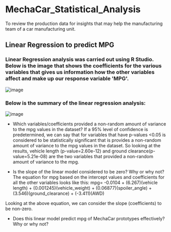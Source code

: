 # MechaCar_Statistical_Analysis
To review the production data for insights that may help the manufacturing team of a car manufacturing unit.
## Linear Regression to predict MPG
### Linear Regression analysis was carried out using R Studio.  Below is the image that shows the coefficients for the various variables that gives us information how the other variables affect and make up our response variable 'MPG'. 

![image](https://user-images.githubusercontent.com/107962343/193174950-fb4b91f7-b18e-42c0-b79b-d329f8089205.png)

### Below is the summary of the linear regression analysis:


![image](https://user-images.githubusercontent.com/107962343/193175479-87c99bac-8de5-47be-8328-0ce7eb7589b1.png)


* Which variables/coefficients provided a non-random amount of variance to the mpg values in the dataset?
If a 95% level of confidence is predetermined, we can say that for variables that have p-values <0.05 is considered to be statistically significant that is provides a non-random amount of variance to the mpg values in the dataset. 
So looking at the results, vehicle length (p-value=2.60e-12) and ground clearance(p-value=5.21e-08) are the two variables that provided a non-random amount of variance to the mpg. 

* Is the slope of the linear model considered to be zero? Why or why not?
The equation for mpg based on the intercept values and coefficients for all the other variables looks like this:
mpg= -0.0104 + (6.267)(vehicle length) + (0.001245)(vehicle_weight) + (0.06877)(spoiler_angle) + (3.546)(ground_clearance) + (-3.411)(AWD)

Looking at the above equation, we can consider the slope (coefficients) to be non-zero.

* Does this linear model predict mpg of MechaCar prototypes effectively? Why or why not?
